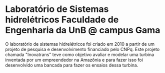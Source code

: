 # Laboratório de Sistemas hidrelétricos Faculdade de Engenharia da UnB @ campus Gama 


O laboratório de sistemas hidrelétricos foi criado em 2010 a partir de um projeto de pesquisa e desenvolvimento financiado pelo CNPq. 
Este projeto chamada "Inovatrans" teve como objetivo avaliar e modelar uma turbina inventada por um empreendedor na Amazônia e para fazer isso foi desenvolvido uma bancada para fazer os ensaios dessa turbina.

 
